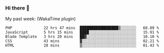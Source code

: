 ### Hi there 👋

My past week: (WakaTime plugin)
<!--START_SECTION:waka-->
```text
PHP              22 hrs 47 mins  █████████████████▒░░░░░░░   68.89 % 
JavaScript       5 hrs 15 mins   ████░░░░░░░░░░░░░░░░░░░░░   15.91 % 
Blade Template   3 hrs 20 mins   ██▓░░░░░░░░░░░░░░░░░░░░░░   10.10 % 
CSS              43 mins         ▓░░░░░░░░░░░░░░░░░░░░░░░░   02.21 % 
HTML             28 mins         ▒░░░░░░░░░░░░░░░░░░░░░░░░   01.43 % 
```
<!--END_SECTION:waka-->
